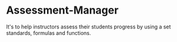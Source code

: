 # Assessment-Manager
It's to help instructors assess their students progress by using a set standards, formulas and functions. 
